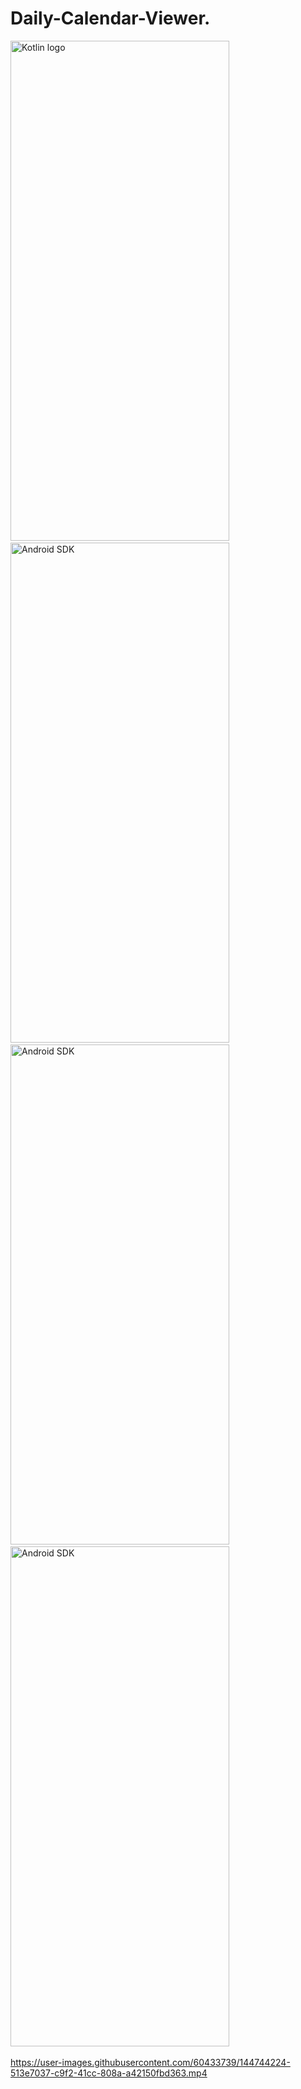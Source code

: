 # Daily-Calendar-Viewer.

<img src="https://user-images.githubusercontent.com/60433739/144744215-ee92b67b-dda8-408b-8a59-defe97e0f9a2.jpg" alt="Kotlin logo" width="350" height="800"/> &nbsp;&nbsp;&nbsp;&nbsp;&nbsp; &nbsp;&nbsp;&nbsp;&nbsp;&nbsp;
<img src="https://user-images.githubusercontent.com/60433739/144744218-2a12a1a1-1ba5-40ce-87f4-ecd24b4db4f2.jpg" alt="Android SDK" width="350" height="800"/> &nbsp;&nbsp;&nbsp;&nbsp;&nbsp; &nbsp;&nbsp;&nbsp;&nbsp;&nbsp;
<img src="https://user-images.githubusercontent.com/60433739/144744221-de3ba7e4-889d-4d37-b834-63f0024b7e7f.jpg" alt="Android SDK" width="350" height="800"/> &nbsp;&nbsp;&nbsp;&nbsp;&nbsp; &nbsp;&nbsp;&nbsp;&nbsp;&nbsp;
<img src="https://user-images.githubusercontent.com/60433739/144744222-a850362f-c203-40ff-8647-48a4189ddccb.jpg" alt="Android SDK" width="350" height="800"/> &nbsp;&nbsp;&nbsp;&nbsp;&nbsp; &nbsp;&nbsp;&nbsp;&nbsp;&nbsp;

https://user-images.githubusercontent.com/60433739/144744224-513e7037-c9f2-41cc-808a-a42150fbd363.mp4
